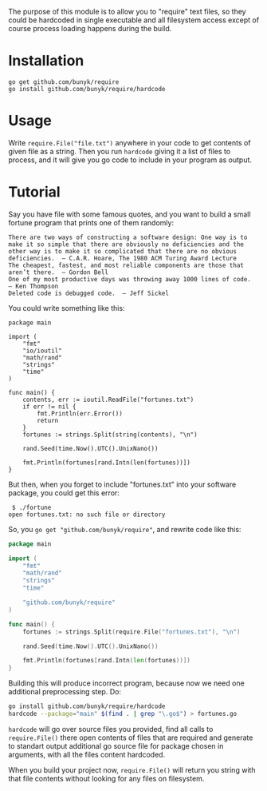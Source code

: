 The purpose of this module is to allow you to "require" text files,
so they could be hardcoded in single executable and all filesystem access
except of course process loading happens during the build. 

# Installation
```
go get github.com/bunyk/require
go install github.com/bunyk/require/hardcode
```

# Usage

Write `require.File("file.txt")` anywhere in your code to get contents of given file as a string. Then you run 
`hardcode` giving it a list of files to process, and it will give you go code to include in your program as output.

# Tutorial
Say you have file with some famous quotes, and you want to build
a small fortune program that prints one of them randomly:

```
There are two ways of constructing a software design: One way is to make it so simple that there are obviously no deficiencies and the other way is to make it so complicated that there are no obvious deficiencies.  — C.A.R. Hoare, The 1980 ACM Turing Award Lecture
The cheapest, fastest, and most reliable components are those that aren’t there.  — Gordon Bell
One of my most productive days was throwing away 1000 lines of code.  — Ken Thompson
Deleted code is debugged code.  — Jeff Sickel
```

You could write something like this:

```
package main

import (
	"fmt"
	"io/ioutil"
	"math/rand"
	"strings"
	"time"
)

func main() {
	contents, err := ioutil.ReadFile("fortunes.txt")
	if err != nil {
		fmt.Println(err.Error())
		return
	}
	fortunes := strings.Split(string(contents), "\n")

	rand.Seed(time.Now().UTC().UnixNano())

	fmt.Println(fortunes[rand.Intn(len(fortunes))])
}
```

But then, when you forget to include "fortunes.txt" into your software package, 
you could get this error:

```
 $ ./fortune 
open fortunes.txt: no such file or directory
```

So, you `go get "github.com/bunyk/require"`, and rewrite code like this:

```go
package main

import (
	"fmt"
	"math/rand"
	"strings"
	"time"

	"github.com/bunyk/require"
)

func main() {
	fortunes := strings.Split(require.File("fortunes.txt"), "\n")

	rand.Seed(time.Now().UTC().UnixNano())

	fmt.Println(fortunes[rand.Intn(len(fortunes))])
}
```

Building this will produce incorrect program,
because now we need one additional preprocessing step. Do:

```bash
go install github.com/bunyk/require/hardcode
hardcode --package="main" $(find . | grep "\.go$") > fortunes.go
```

`hardcode` will go over source files you provided, find all calls to `require.File()` there
open contents of files that are required and generate to standart output 
additional go source file for package chosen in arguments, with all the files content hardcoded.

When you build your project now, `require.File()` will return you string 
with that file contents without looking for any files on filesystem.

